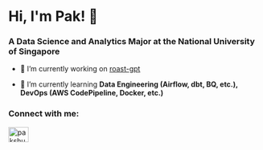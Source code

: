 <h1 align="left">Hi, I'm Pak! 👋</h1>
<h3 align="left">A Data Science and Analytics Major at the National University of Singapore</h3>

- 🔭 I’m currently working on [roast-gpt](https://github.com/pakshuang/roast-gpt)

- 🌱 I’m currently learning **Data Engineering (Airflow, dbt, BQ, etc.), DevOps (AWS CodePipeline, Docker, etc.)**

<h3 align="left">Connect with me:</h3>
<p align="left">
<a href="https://linkedin.com/in/pakshuang" target="blank"><img align="center" src="https://raw.githubusercontent.com/rahuldkjain/github-profile-readme-generator/master/src/images/icons/Social/linked-in-alt.svg" alt="pakshuang" height="30" width="40" /></a>
